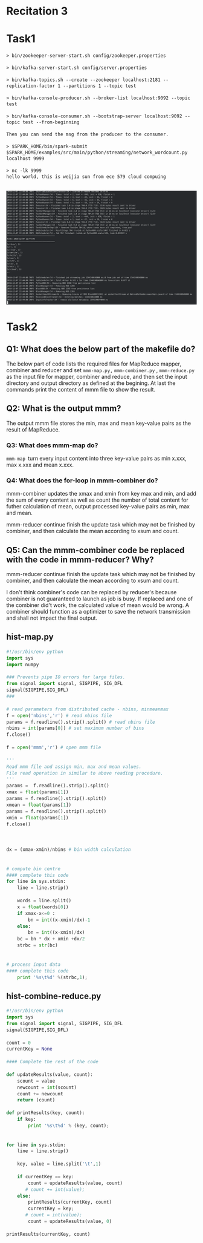 # Recitation 3
# Task1

```shell
> bin/zookeeper-server-start.sh config/zookeeper.properties

> bin/kafka-server-start.sh config/server.properties

> bin/kafka-topics.sh --create --zookeeper localhost:2181 --replication-factor 1 --partitions 1 --topic test

> bin/kafka-console-producer.sh --broker-list localhost:9092 --topic test

> bin/kafka-console-consumer.sh --bootstrap-server localhost:9092 --topic test --from-beginning

Then you can send the msg from the producer to the consumer.

> $SPARK_HOME/bin/spark-submit $SPARK_HOME/examples/src/main/python/streaming/network_wordcount.py localhost 9999

> nc -lk 9999
hello world, this is weijia sun from ece 579 cloud compuing


```
![](https://github.com/FreddieSun/ECE579_CloudComputing/blob/master/Rec3/screenshots/Task1.png)


# Task2
## Q1: What does the below part of the makefile do?
The below part of code lists the required files for MapReduce mapper, combiner and reducer and set `mmm-map.py,` `mmm-combiner.py` , `mmm-reduce.py` as the input file for mapper, combiner and reduce, and then set the input directory and output directory as defined at the begining. At last the commands print the content of mmm file to show the result.

## Q2: What is the output mmm?
 The output mmm file stores the min, max and mean key-value pairs as the result of MapReduce. 

### Q3: What does mmm-map do?
`mmm-map `turn every input content into three key-value pairs as min x.xxx, max x.xxx and mean x.xxx.

### Q4: What does the for-loop in mmm-combiner do?
mmm-combiner updates the xmax and xmin from key max and min, and add the sum of every content as well as count the number of total content for futher calculation of mean, output processed key-value pairs as min, max and mean.

mmm-reducer continue finish the update task which may not be finished by combiner, and then calculate the mean according to xsum and count.

## Q5: Can the mmm-combiner code be replaced with the code in mmm-reducer? Why?
mmm-reducer continue finish the update task which may not be finished by combiner, and then calculate the mean according to xsum and count.

I don't think combiner's code can be replaced by reducer's because combiner is not guaranteed to launch as job is busy. If replaced and one of the combiner did't work, the calculated value of mean would be wrong. A combiner should function as a optimizer to save the network transmission and shall not impact the final output. 

## hist-map.py

```python
#!/usr/bin/env python
import sys
import numpy

### Prevents pipe IO errors for large files.
from signal import signal, SIGPIPE, SIG_DFL
signal(SIGPIPE,SIG_DFL)
###

# read parameters from distributed cache - nbins, minmeanmax
f = open('nbins','r') # read nbins file
params = f.readline().strip().split() # read nbins file
nbins = int(params[0]) # set maximum number of bins
f.close()

f = open('mmm','r') # open mmm file

'''
Read mmm file and assign min, max and mean values.
File read operation in similar to above reading procedure.
'''
params =  f.readline().strip().split()
xmax = float(params[1]) 
params = f.readline().strip().split()
xmean = float(params[1])
params = f.readline().strip().split()
xmin = float(params[1])
f.close()



dx = (xmax-xmin)/nbins # bin width calculation


# compute bin centre
#### complete this code
for line in sys.stdin:
    line = line.strip()

    words = line.split()
    x = float(words[0])
    if xmax-x<=0 :
        bn = int((x-xmin)/dx)-1
    else:
        bn = int((x-xmin)/dx)
    bc = bn * dx + xmin +dx/2
    strbc = str(bc)


# process input data
#### complete this code
    print '%s\t%d' %(strbc,1);

```

## hist-combine-reduce.py
```python
#!/usr/bin/env python
import sys
from signal import signal, SIGPIPE, SIG_DFL
signal(SIGPIPE,SIG_DFL)

count = 0
currentKey = None

#### Complete the rest of the code

def updateResults(value, count): 
    scount = value      
    newcount = int(scount)
    count += newcount
    return (count)

def printResults(key, count):
    if key:
        print '%s\t%d' % (key, count);


for line in sys.stdin:
    line = line.strip()

    key, value = line.split('\t',1)
    
    if currentKey == key:
        count = updateResults(value, count)
       # count += int(value);
    else:
        printResults(currentKey, count)
        currentKey = key;
       # count = int(value);
        count = updateResults(value, 0)

printResults(currentKey, count)
```
